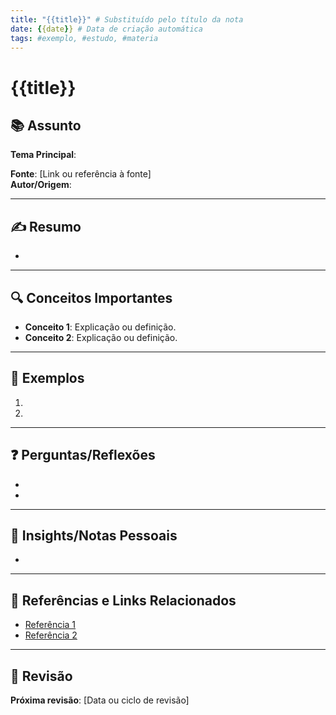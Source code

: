 ```yaml
---
title: "{{title}}" # Substituído pelo título da nota
date: {{date}} # Data de criação automática
tags: #exemplo, #estudo, #materia
---
```


# {{title}}

## 📚 Assunto
**Tema Principal**:  

**Fonte**: [Link ou referência à fonte]  
**Autor/Origem**:  

---

## ✍️ Resumo
<!-- Resuma os conceitos-chave aqui -->
- 

---

## 🔍 Conceitos Importantes
- **Conceito 1**: Explicação ou definição.
- **Conceito 2**: Explicação ou definição.

---

## 📖 Exemplos
1.  
2.  

---

## ❓ Perguntas/Reflexões
-  
-  

---

## 🧠 Insights/Notas Pessoais
<!-- Seus pensamentos ou conexões com outros conteúdos -->
-  

---

## 🔗 Referências e Links Relacionados
- [Referência 1](#)
- [Referência 2](#)

---

## 🔄 Revisão
**Próxima revisão**: [Data ou ciclo de revisão]

